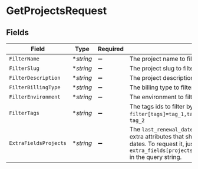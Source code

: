 # GetProjectsRequest


## Fields

| Field                                                                                                                                                                                                                                         | Type                                                                                                                                                                                                                                          | Required                                                                                                                                                                                                                                      | Description                                                                                                                                                                                                                                   |
| --------------------------------------------------------------------------------------------------------------------------------------------------------------------------------------------------------------------------------------------- | --------------------------------------------------------------------------------------------------------------------------------------------------------------------------------------------------------------------------------------------- | --------------------------------------------------------------------------------------------------------------------------------------------------------------------------------------------------------------------------------------------- | --------------------------------------------------------------------------------------------------------------------------------------------------------------------------------------------------------------------------------------------- |
| `FilterName`                                                                                                                                                                                                                                  | **string*                                                                                                                                                                                                                                     | :heavy_minus_sign:                                                                                                                                                                                                                            | The project name to filter by                                                                                                                                                                                                                 |
| `FilterSlug`                                                                                                                                                                                                                                  | **string*                                                                                                                                                                                                                                     | :heavy_minus_sign:                                                                                                                                                                                                                            | The project slug to filter by                                                                                                                                                                                                                 |
| `FilterDescription`                                                                                                                                                                                                                           | **string*                                                                                                                                                                                                                                     | :heavy_minus_sign:                                                                                                                                                                                                                            | The project description to filter by                                                                                                                                                                                                          |
| `FilterBillingType`                                                                                                                                                                                                                           | **string*                                                                                                                                                                                                                                     | :heavy_minus_sign:                                                                                                                                                                                                                            | The billing type to filter by                                                                                                                                                                                                                 |
| `FilterEnvironment`                                                                                                                                                                                                                           | **string*                                                                                                                                                                                                                                     | :heavy_minus_sign:                                                                                                                                                                                                                            | The environment to filter by                                                                                                                                                                                                                  |
| `FilterTags`                                                                                                                                                                                                                                  | **string*                                                                                                                                                                                                                                     | :heavy_minus_sign:                                                                                                                                                                                                                            | The tags ids to filter by, separated by comma, e.g. `filter[tags]=tag_1,tag_2`will return projects with `tag_1` AND `tag_2`                                                                                                                   |
| `ExtraFieldsProjects`                                                                                                                                                                                                                         | **string*                                                                                                                                                                                                                                     | :heavy_minus_sign:                                                                                                                                                                                                                            | The `last_renewal_date` and `next_renewal_date` are provided as extra attributes that show previous and future billing cycle dates. To request it, just set `extra_fields[projects]=last_renewal_date,next_renewal_date` in the query string. |